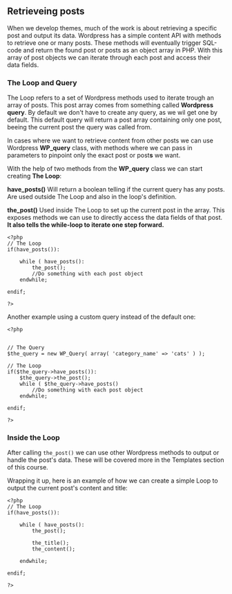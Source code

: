 
## Retrieveing posts
When we develop themes, much of the work is about retrieving a specific post and output its data. Wordpress has a simple content API with methods to retrieve one or many posts. These methods will eventually trigger SQL-code and return the found post or posts as an object array in PHP. With this array of post objects we can iterate through each post and access their data fields.

### The Loop and Query
The Loop refers to a set of Wordpress methods used to iterate trough an array of posts. This post array comes from something called **Wordpress query**. By default we don't have to create any query, as we wil get one by default. This default query  will return a post array containing only one post, beeing the current post the query was called from.

In cases where we want to retrieve content from other posts we can use Wordpress **WP_query** class, with methods where we can pass in parameters to pinpoint only the exact post or post**s** we want.

With the help of two methods from the **WP_query** class we can start creating **The Loop**:

**have_posts()** 
Will return a boolean telling if the current query has any posts. Are used outside The Loop and also in the loop's definition.

**the_post()** 
Used inside The Loop to set up the current post in the array. This exposes methods we can use to directly access the data fields of that post. **It also tells the while-loop to iterate one step forward.**

```
<?php 
// The Loop
if(have_posts()):

    while ( have_posts():
        the_post();
        //Do something with each post object
    endwhile;
    
endif;

?>
```

Another example using a custom query instead of the default one:

```
<?php 


// The Query
$the_query = new WP_Query( array( 'category_name' => 'cats' ) );

// The Loop
if($the_query->have_posts()):
    $the_query->the_post();
    while ( $the_query->have_posts()
        //Do something with each post object
    endwhile;
    
endif;

?>
```
### Inside the Loop
After calling `the_post()` we can use other Wordpress methods to output or handle the post's data. These will be covered more in the Templates section of this course.

Wrapping it up, here is an example of how we can create a simple Loop to output the current post's content and title:

```
<?php 
// The Loop
if(have_posts()):

    while ( have_posts():
        the_post();
        
        the_title();
        the_content();
        
    endwhile;
    
endif;

?>
```
